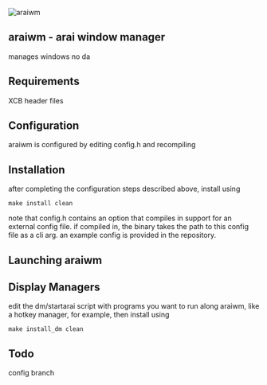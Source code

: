 ![araiwm](https://raw.github.com/kaiserschmarrn0/araiwm/master/araiwm.png)

araiwm - arai window manager
----------------------------
manages windows no da

Requirements
------------
XCB header files

Configuration
-------------
araiwm is configured by editing config.h and recompiling

Installation
------------
after completing the configuration steps described above, install using

	make install clean

note that config.h contains an option that compiles in support for an external config file. if compiled in, the binary takes the path to this config file as a cli arg. an example config is provided in the repository.

Launching araiwm
----------------

Display Managers
----------------
edit the dm/startarai script with programs you want to run along araiwm, like a hotkey manager, for example, then install using
	
	make install_dm clean

Todo
----
config branch
